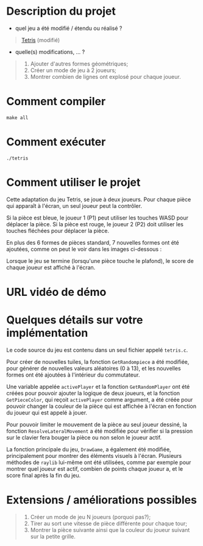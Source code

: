 # Description du projet
- quel jeu a été modifié / étendu ou réalisé ?
> [Tetris](https://www.raylib.com/games.html) (modifié)
- quelle(s) modifications, ... ?
> 1) Ajouter d'autres formes géométriques;
> 2) Créer un mode de jeu à 2 joueurs; 
> 3) Montrer combien de lignes ont explosé pour chaque joueur.
# Comment compiler
```
make all
```
# Comment exécuter
```
./tetris
```
# Comment utiliser le projet
Cette adaptation du jeu Tetris, se joue à deux joueurs. Pour chaque pièce qui apparaît à l'écran, un seul joueur peut la contrôler. 

Si la pièce est bleue, le joueur 1 (P1) peut utiliser les touches WASD pour déplacer la pièce. Si la pièce est rouge, le joueur 2 (P2) doit utiliser les touches fléchées pour déplacer la pièce.

En plus des 6 formes de pièces standard, 7 nouvelles formes ont été ajoutées, comme on peut le voir dans les images ci-dessous :

Lorsque le jeu se termine (lorsqu'une pièce touche le plafond), le score de chaque joueur est affiché à l'écran.

# URL vidéo de démo
# Quelques détails sur votre implémentation
Le code source du jeu est contenu dans un seul fichier appelé `tetris.c`.

Pour créer de nouvelles tuiles, la fonction `GetRandompiece` a été modifiée, pour générer de nouvelles valeurs aléatoires (0 à 13), et les nouvelles formes ont été ajoutées à l'intérieur du commutateur.

Une variable appelée `activePlayer` et la fonction `GetRandomPlayer` ont été créées pour pouvoir ajouter la logique de deux joueurs, et la fonction `GetPieceColor`, qui reçoit `activePlayer` comme argument, a été créée pour pouvoir changer la couleur de la pièce qui est affichée à l'écran en fonction du joueur qui est appelé à jouer.

Pour pouvoir limiter le mouvement de la pièce au seul joueur dessiné, la fonction `ResolveLateralMovement` a été modifiée pour vérifier si la pression sur le clavier fera bouger la pièce ou non selon le joueur actif.

La fonction principale du jeu, `DrawGame`, a également été modifiée, principalement pour montrer des éléments visuels à l'écran. Plusieurs méthodes de `raylib` lui-même ont été utilisées, comme par exemple pour montrer quel joueur est actif, combien de points chaque joueur a, et le score final après la fin du jeu.

# Extensions / améliorations possibles
> 1) Créer un mode de jeu N joueurs (porquoi pas?);
> 2) Tirer au sort une vitesse de pièce différente pour chaque tour;
> 3) Montrer la pièce suivante ainsi que la couleur du joueur suivant sur la petite grille.
